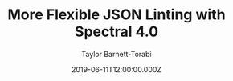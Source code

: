 ---
title: More Flexible JSON Linting with Spectral 4.0
date: 2019-06-11T12:00:00.000Z
author: Taylor Barnett-Torabi
summary: Ruleset improvements and more CLI focus provide a better experience.
tags:
  - post
remoteURL: https://blog.stoplight.io/spectral-v4
remoteBaseURL: stoplight.io
---